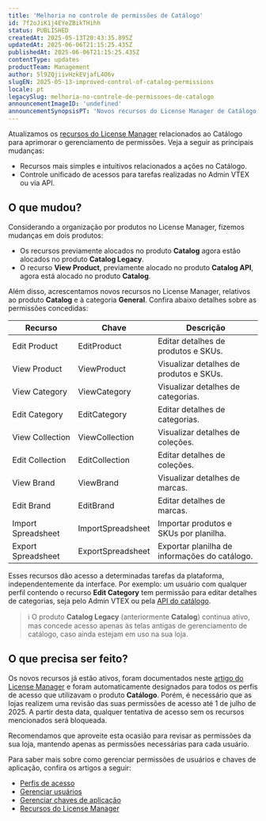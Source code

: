 ```yaml
---
title: 'Melhoria no controle de permissões de Catálogo'
id: 7f2oJiK1j4EYeZBikTHihh
status: PUBLISHED
createdAt: 2025-05-13T20:43:35.895Z
updatedAt: 2025-06-06T21:15:25.435Z
publishedAt: 2025-06-06T21:15:25.435Z
contentType: updates
productTeam: Management
author: 5l9ZQjiivHzkEVjafL4O6v
slugEN: 2025-05-13-improved-control-of-catalog-permissions
locale: pt
legacySlug: melhoria-no-controle-de-permissoes-de-catalogo
announcementImageID: 'undefined'
announcementSynopsisPT: 'Novos recursos do License Manager de Catálogo, agora mais intuitivos e que unificam acessos via Admin VTEX ou API.'
---
```


Atualizamos os [recursos do License Manager](https://help.vtex.com/pt/tutorial/recursos-do-license-manager--3q6ztrC8YynQf6rdc6euk3) relacionados ao Catálogo para aprimorar o gerenciamento de permissões. Veja a seguir as principais mudanças: 

- Recursos mais simples e intuitivos relacionados a ações no Catálogo.
- Controle unificado de acessos para tarefas realizadas no Admin VTEX ou via API.

## O que mudou?

Considerando a organização por produtos no License Manager, fizemos mudanças em dois produtos:

- Os recursos previamente alocados no produto **Catalog** agora estão alocados no produto **Catalog Legacy**.
- O recurso **View Product**, previamente alocado no produto **Catalog API**, agora está alocado no produto **Catalog**.

Além disso, acrescentamos novos recursos no License Manager, relativos ao produto **Catalog** e à categoria **General**. Confira abaixo detalhes sobre as permissões concedidas:

| **Recurso** | **Chave** | **Descrição** |
|---|---|---|
| Edit Product | EditProduct | Editar detalhes de produtos e SKUs. |
| View Product | ViewProduct | Visualizar detalhes de produtos e SKUs. |
| View Category | ViewCategory | Visualizar detalhes de categorias. |
| Edit Category | EditCategory | Editar detalhes de categorias. |
| View Collection | ViewCollection | Visualizar detalhes de coleções. |
| Edit Collection | EditCollection | Editar detalhes de coleções. |
| View Brand | ViewBrand | Visualizar detalhes de marcas. |
| Edit Brand | EditBrand | Editar detalhes de marcas. |
| Import Spreadsheet | ImportSpreadsheet | Importar produtos e SKUs por planilha. |
| Export Spreadsheet | ExportSpreadsheet | Exportar planilha de informações do catálogo. |

Esses recursos dão acesso a determinadas tarefas da plataforma, independentemente da interface. Por exemplo: um usuário com qualquer perfil contendo o recurso **Edit Category** tem permissão para editar detalhes de categorias, seja pelo Admin VTEX ou pela [API do catálogo](https://developers.vtex.com/docs/api-reference/catalog-api#overview).

> ℹ️ O produto **Catalog Legacy** (anteriormente **Catalog**) continua ativo, mas concede acesso apenas às telas antigas de gerenciamento de catálogo, caso ainda estejam em uso na sua loja. 

## O que precisa ser feito?

Os novos recursos já estão ativos, foram documentados neste [artigo do License Manager](https://help.vtex.com/pt/tutorial/recursos-do-license-manager--3q6ztrC8YynQf6rdc6euk3) e foram automaticamente designados para todos os perfis de acesso que utilizavam o produto **Catálogo**. Porém, é necessário que as lojas realizem uma revisão das suas permissões de acesso até 1 de julho de 2025. A partir desta data, qualquer tentativa de acesso sem os recursos mencionados será bloqueada.

Recomendamos que aproveite esta ocasião para revisar as permissões da sua loja, mantendo apenas as permissões necessárias para cada usuário.

Para saber mais sobre como gerenciar permissões de usuários e chaves de aplicação, confira os artigos a seguir:

- [Perfis de acesso](https://help.vtex.com/pt/tutorial/perfis-de-acesso--7HKK5Uau2H6wxE1rH5oRbc)
- [Gerenciar usuários](https://help.vtex.com/pt/tutorial/gerenciando-usuarios--tutorials_512)
- [Gerenciar chaves de aplicação](https://help.vtex.com/pt/tutorial/chaves-de-aplicacao--2iffYzlvvz4BDMr6WGUtet#gerenciar-chaves-de-aplicacao)
- [Recursos do License Manager](https://help.vtex.com/pt/tutorial/license-manager-resources--3q6ztrC8YynQf6rdc6euk3)

